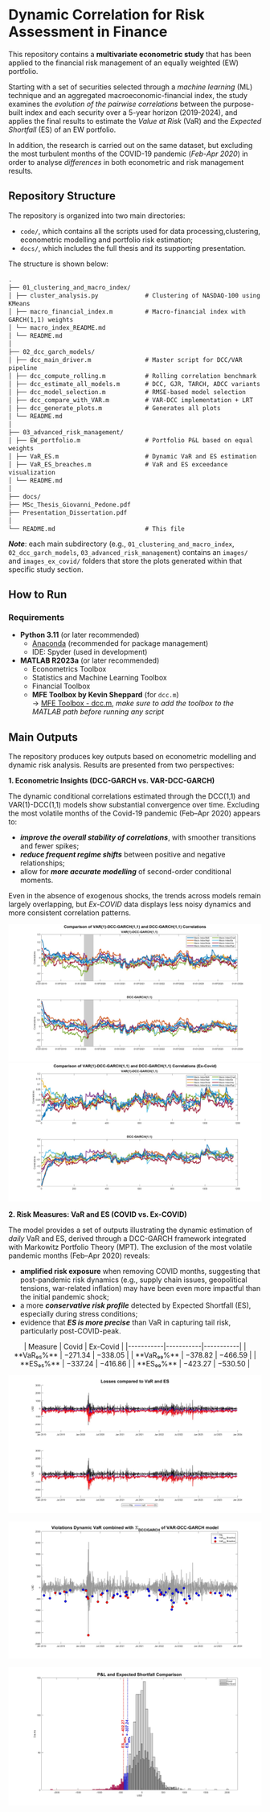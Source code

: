 # Dynamic Correlation for Risk Assessment in Finance
This repository contains a **multivariate econometric study** that has been applied to the financial risk management of an equally weighted (EW) portfolio.

Starting with a set of securities selected through a _machine learning_ (ML) technique and an aggregated macroeconomic-financial index, the study examines the _evolution of the pairwise correlations_ between the purpose-built index and each security over a 5-year horizon (2019-2024), and applies the final results to estimate the _Value at Risk_ (VaR) and the _Expected Shortfall_ (ES) of an EW portfolio.

In addition, the research is carried out on the same dataset, but excluding the most turbulent months of the COVID-19 pandemic (_Feb-Apr 2020_) in order to analyse _differences_ in both econometric and risk management results.


## Repository Structure
The repository is organized into two main directories:
- `code/`, which contains all the scripts used for data processing,clustering, econometric modelling and portfolio risk estimation;
- `docs/`, which includes the full thesis and its supporting presentation.

The structure is shown below:
```
.
├── 01_clustering_and_macro_index/
│ ├── cluster_analysis.py             # Clustering of NASDAQ-100 using KMeans
│ ├── macro_financial_index.m         # Macro-financial index with GARCH(1,1) weights
│ └── macro_index_README.md
│ └── README.md
│
├── 02_dcc_garch_models/
│ ├── dcc_main_driver.m               # Master script for DCC/VAR pipeline
│ ├── dcc_compute_rolling.m           # Rolling correlation benchmark
│ ├── dcc_estimate_all_models.m       # DCC, GJR, TARCH, ADCC variants
│ ├── dcc_model_selection.m           # RMSE-based model selection
│ ├── dcc_compare_with_VAR.m          # VAR-DCC implementation + LRT
│ ├── dcc_generate_plots.m            # Generates all plots
│ └── README.md
│
├── 03_advanced_risk_management/
│ ├── EW_portfolio.m                  # Portfolio P&L based on equal weights
│ ├── VaR_ES.m                        # Dynamic VaR and ES estimation
│ ├── VaR_ES_breaches.m               # VaR and ES exceedance visualization
│ └── README.md
│
├── docs/
├── MSc_Thesis_Giovanni_Pedone.pdf
├── Presentation_Dissertation.pdf
│
└── README.md                         # This file
```
**_Note_**: each main subdirectory (e.g., `01_clustering_and_macro_index`, `02_dcc_garch_models`, `03_advanced_risk_management`)
contains an `images/` and `images_ex_covid/` folders that store the plots generated within that specific study section.


## How to Run

### Requirements
- **Python 3.11** (or later recommended)
  - [Anaconda](https://www.anaconda.com/) (recommended for package management)  
  - IDE: Spyder (used in development)  
- **MATLAB R2023a** (or later recommended)
  - Econometrics Toolbox
  - Statistics and Machine Learning Toolbox
  - Financial Toolbox
  - **MFE Toolbox by Kevin Sheppard** (for `dcc.m`)  
    → [MFE Toolbox - dcc.m](https://github.com/bashtage/mfe-toolbox/blob/main/multivariate/dcc.m), _make sure to add the toolbox to the MATLAB path before running any script_


## Main Outputs
The repository produces key outputs based on econometric modelling and dynamic risk analysis. Results are presented from two perspectives:

**1. Econometric Insights (DCC-GARCH vs. VAR-DCC-GARCH)**

The dynamic conditional correlations estimated through the DCC(1,1) and VAR(1)-DCC(1,1) models show substantial convergence over time. Excluding the most volatile months of the Covid-19 pandemic (Feb–Apr 2020) appears to:
- **_improve the overall stability of correlations_**, with smoother transitions and fewer spikes;
- **_reduce frequent regime shifts_** between positive and negative relationships;
- allow for **_more accurate modelling_** of second-order conditional moments.

Even in the absence of exogenous shocks, the trends across models remain largely overlapping, but _Ex-COVID_ data displays less noisy dynamics and more consistent correlation patterns.

<p align="center">
  <img src="code/02_dcc_garch_models/images/VAR_and_DCC_Correlations_Comparison.jpg"/>
  <br>
  <img src="code/02_dcc_garch_models/images_ex_covid/VAR_and_DCC_Correlations_Comparison_Ex_Covid.jpg"/>
</p>

**2. Risk Measures: VaR and ES (COVID vs. Ex-COVID)**

The model provides a set of outputs illustrating the dynamic estimation of _daily_ VaR and ES, derived through a DCC-GARCH framework integrated with Markowitz Portfolio Theory (MPT).
The exclusion of the most volatile pandemic months (Feb–Apr 2020) reveals:

- **amplified risk exposure** when removing COVID months, suggesting that post-pandemic risk dynamics (e.g., supply chain issues, geopolitical tensions, war-related inflation) may have been even more impactful than the initial pandemic shock;
- a more **_conservative risk profile_** detected by Expected Shortfall (ES), especially during stress conditions;
- evidence that **_ES is more precise_** than VaR in capturing tail risk, particularly post-COVID-peak.

<div align="center">
| Measure   | Covid     | Ex-Covid  |
|-----------|-----------|-----------|
| **VaR₉₅%**  | −271.34   | −338.05 |
| **VaR₉₉%**  | −378.82   | −466.59 |
| **ES₉₅%**   | −337.24   | −416.86 |
| **ES₉₉%**   | −423.27   | −530.50 |
</div>

![Comparison of Losses with VaR and ES](code/03_advanced_risk_management/images/Comparison_of_Losses_with_VaR_and_ES.jpg)

![VaR Breaches](code/03_advanced_risk_management/images/VaR_Breaches.jpg)

![ES Breaches](code/03_advanced_risk_management/images/ES_Breaches.jpg)

